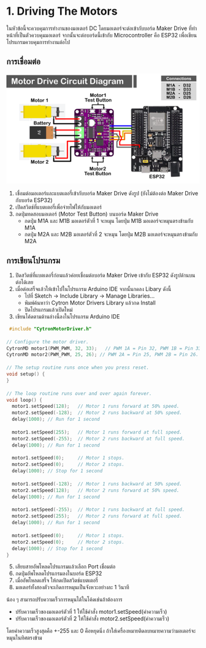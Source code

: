 # 1. Driving The Motors
ในหัวข้อนี้จะควบคุมการทำงานของมอเตอร์ DC โดยมอเตอร์จะต่อเข้ากับบอร์ด Maker Drive ที่ทำหน้าที่เป็นตัวควบคุมมอเตอร์ จากนั้นจะต่อบอร์ดนี้เข้ากับ Microcontroller คือ ESP32 เพื่อเขียนโปรแกรมควบคุมการทำงานต่อไป

## การเชื่อมต่อ
![Alt text](https://github.com/Coachieees/AutomationRobotics-CampCMU2025/blob/main/Images/MotorDriveDiagram.png?raw=true)
1. เชื่อมต่อมอเตอร์และแบตเตอรี่เข้ากับบอร์ด Maker Drive ดังรูป (ยังไม่ต้องต่อ Maker Drive กับบอร์ด ESP32)
2. เปิดสวิตช์ที่แบตเตอรี่เพื่อจ่ายไฟให้กับมอเตอร์
3. กดปุ่มทดสอบมอเตอร์ (Motor Test Button) บนบอร์ด Maker Drive
   - กดปุ่ม M1A และ M1B มอเตอร์ตัวที่ 1 จะหมุน โดยปุ่ม M1B มอเตอร์จะหมุนตรงข้ามกับ M1A
   - กดปุ่ม M2A และ M2B มอเตอร์ตัวที่ 2 จะหมุน โดยปุ่ม M2B มอเตอร์จะหมุนตรงข้ามกับ M2A

## การเขียนโปรแกรม
1. ปิดสวิตช์ที่แบตเตอรี่ก่อนแล้วค่อยเชื่อมต่อบอร์ด Maker Drive เข้ากับ ESP32 ดังรูปด้านบนต่อได้เลย
2. เมื่อต่อเสร็จแล้วให้เข้าไปในโปรแกรม Arduino IDE จากนั้นกดลง Libary ดังนี้
   - ไปที่ Sketch -> Include Library -> Manage Libraries...
   - พิมพ์ค้นหาว่า Cytron Motor Drivers Library แล้วกด Install
   - ปิดโปรแกรมแล้วเปิดใหม่
3. เขียนโค้ดตามด้านล่างนี้ลงในโปรแกรม Arduino IDE
```cpp
 #include "CytronMotorDriver.h"

// Configure the motor driver.
CytronMD motor1(PWM_PWM, 32, 33);   // PWM 1A = Pin 32, PWM 1B = Pin 33.
CytronMD motor2(PWM_PWM, 25, 26); // PWM 2A = Pin 25, PWM 2B = Pin 26.

// The setup routine runs once when you press reset.
void setup() {
}

// The loop routine runs over and over again forever.
void loop() {
  motor1.setSpeed(128);   // Motor 1 runs forward at 50% speed.
  motor2.setSpeed(-128);  // Motor 2 runs backward at 50% speed.
  delay(1000); // Run for 1 second
  
  motor1.setSpeed(255);   // Motor 1 runs forward at full speed.
  motor2.setSpeed(-255);  // Motor 2 runs backward at full speed.
  delay(1000); // Run for 1 second

  motor1.setSpeed(0);     // Motor 1 stops.
  motor2.setSpeed(0);     // Motor 2 stops.
  delay(1000); // Stop for 1 second

  motor1.setSpeed(-128);  // Motor 1 runs backward at 50% speed.
  motor2.setSpeed(128);   // Motor 2 runs forward at 50% speed.
  delay(1000); // Run for 1 second
  
  motor1.setSpeed(-255);  // Motor 1 runs backward at full speed.
  motor2.setSpeed(255);   // Motor 2 runs forward at full speed.
  delay(1000); // Run for 1 second

  motor1.setSpeed(0);     // Motor 1 stops.
  motor2.setSpeed(0);     // Motor 2 stops.
  delay(1000); // Stop for 1 second
}
```
5. เสียบสายอัพโหลดโปรแกรมแล้วเลือก Port เชื่อมต่อ
6. กดปุ่มอัพโหลดโปรแกรมลงในบอร์ด ESP32
7. เมื่ออัพโหลดเสร็จ ให้กดเปิดสวิตช์แบตเตอรี่
8. มอเตอร์ทั้งสองตัวจะเกิดการหมุนเป็นจังหวะอย่างละ 1 วินาที

น้อง ๆ สามารถปรับความเร็วการหมุนได้ในโค้ดเช่นถ้าต้องการ
- ปรับความเร็วของมอเตอร์ตัวที่ 1 ให้ใช้คำสั่ง motor1.setSpeed(ค่าความเร็ว)
- ปรับความเร็วของมอเตอร์ตัวที่ 2 ให้ใช้คำสั่ง motor2.setSpeed(ค่าความเร็ว)

โดยค่าความเร็วสูงสุดคือ +-255 และ 0 คือหยุดนิ่ง ถ้าใส่เครื่องหมายติดลบหมายความว่ามอเตอร์จะหมุนในทิศตรงข้าม

